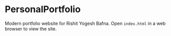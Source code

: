 # PersonalPortfolio

Modern portfolio website for Rishit Yogesh Bafna. Open `index.html` in a web browser to view the site.

